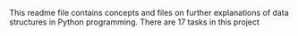 This readme file contains concepts and files
on further explanations of data structures in
Python programming. There are 17 tasks in this project
